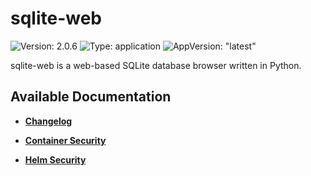 # sqlite-web

![Version: 2.0.6](https://img.shields.io/badge/Version-2.0.6-informational?style=flat-square) ![Type: application](https://img.shields.io/badge/Type-application-informational?style=flat-square) ![AppVersion: "latest"](https://img.shields.io/badge/AppVersion-"latest"-informational?style=flat-square)

sqlite-web is a web-based SQLite database browser written in Python.

## Available Documentation

- [**Changelog**](CHANGELOG)

- [**Container Security**](container-security)

- [**Helm Security**](helm-security)

